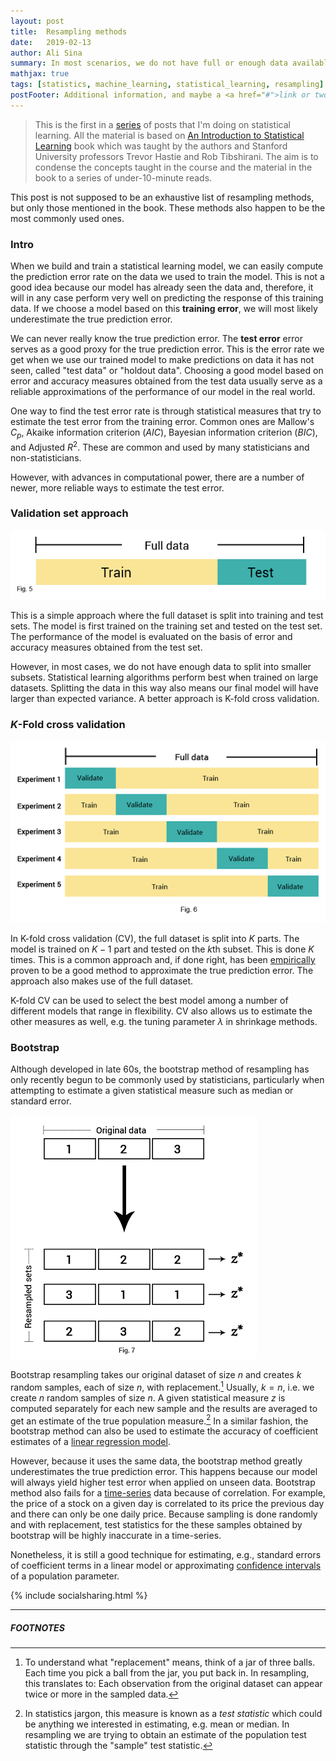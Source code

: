 ```yaml
---
layout: post
title:  Resampling methods
date:   2019-02-13
author: Ali Sina
summary: In most scenarios, we do not have full or enough data available to test our models for accuracy and error. Resampling methods enable us to  estimate these measures so that we can be more confident about our models.
mathjax: true
tags: [statistics, machine_learning, statistical_learning, resampling]
postFooter: Additional information, and maybe a <a href="#">link or two</a>.
---
```


> This is the first in a [series](https://alisiina.github.io/2019/01/28/statistical-learning-series.html) of posts that I'm doing on statistical learning. All the material is based on [An Introduction to Statistical Learning](http://www-bcf.usc.edu/~gareth/ISL/) book which was taught by the authors and Stanford University professors Trevor Hastie and Rob Tibshirani. The aim is to condense the concepts taught in the course and the material in the book to a series of under-10-minute reads.

This post is not supposed to be an exhaustive list of resampling methods, but only those mentioned in the book. These methods also happen to be the most commonly used ones.

### Intro

When we build and train a statistical learning model, we can easily compute the prediction error rate on the data we used to train the model. This is not a good idea because our model has already seen the data and, therefore, it will in any case perform very well on predicting the response of this training data. If we choose a model based on this **training error**, we will most likely underestimate the true prediction error.

We can never really know the true prediction error. The **test error** error serves as a good proxy for the true prediction error. This is the error rate we get when we use our trained model to make predictions on data it has not seen, called "test data" or "holdout data". Choosing a good model based on error and accuracy measures obtained from the test data usually serve as a reliable approximations of the performance of our model in the real world.

One way to find the test error rate is through statistical measures that try to estimate the test error from the training error. Common ones are Mallow's $C_p$, Akaike information criterion ($AIC$), Bayesian information criterion ($BIC$), and Adjusted $R^2$. These are common and used by many statisticians and non-statisticians.

However, with advances in computational power, there are a number of newer, more reliable ways to estimate the test error.

### Validation set approach

![fig5](/images/stat-learning-series/fig5.png)

This is a simple approach where the full dataset is split into training and test sets. The model is first trained on the training set and tested on the test set. The performance of the model is evaluated on the basis of error and accuracy measures obtained from the test set.

However, in most cases, we do not have enough data to split into smaller subsets. Statistical learning algorithms perform best when trained on large datasets. Splitting the data in this way also means our final model will have larger than expected variance. A better approach is K-fold cross validation.

### $K$-Fold cross validation

![fig6](/images/stat-learning-series/fig6.png)

In K-fold cross validation (CV), the full dataset is split into $K$ parts. The model is trained on $K-1$ part and tested on the $k$th subset. This is done $K$ times. This is a common approach and, if done right, has been [empirically](https://www.ncbi.nlm.nih.gov/pmc/articles/PMC1397873/) proven to be a good method to approximate the true prediction error. The approach also makes use of the full dataset.

K-fold CV can be used to select the best model among a number of different models that range in flexibility. CV also allows us to estimate the other measures as well, e.g. the tuning parameter $\lambda$ in shrinkage methods.

### Bootstrap

Although developed in late 60s, the bootstrap method of resampling has only recently begun to be commonly used by statisticians, particularly when attempting to estimate a given statistical measure such as median or standard error.

![fig7](/images/stat-learning-series/fig7.png)

Bootstrap resampling takes our original dataset of size $n$ and creates $k$ random samples, each of size $n$, with replacement.[^2] Usually, $k = n$, i.e. we create $n$ random samples of size $n$. A given statistical measure $z$ is computed separately for each new sample and the results are averaged to get an estimate of the true population measure.[^3] In a similar fashion, the bootstrap method can also be used to estimate the accuracy of coefficient estimates of a [linear regression model](https://alisiina.github.io/2019/02/05/linear-regression.html).

However, because it uses the same data, the bootstrap method greatly underestimates the true prediction error. This happens because our model will always yield higher test error when applied on unseen data. Bootstrap method also fails for a [time-series](https://newonlinecourses.science.psu.edu/stat510/node/47/) data because of correlation. For example, the price of a stock on a given day is correlated to its price the previous day and there can only be one daily price. Because sampling is done randomly and with replacement, test statistics for the these samples obtained by bootstrap will be highly inaccurate in a time-series.

Nonetheless, it is still a good technique for estimating, e.g., standard errors of coefficient terms in a linear model or approximating [confidence intervals](https://measuringu.com/ci-10things/) of a population parameter.

{% include socialsharing.html %}


* * *
##### FOOTNOTES

[^2]: To understand what "replacement" means, think of a jar of three  balls. Each time you pick a ball from the jar, you put back in. In resampling, this translates to: Each observation from the original dataset can appear twice or more in the sampled data.
[^3]: In statistics jargon, this measure is known as a *test statistic* which could be anything we interested in estimating, e.g. mean or median. In resampling we are trying to obtain an estimate of the population test statistic through the "sample" test statistic.
